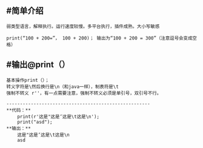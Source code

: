 #简单介绍<br> 
---------------------------------------------------------
    弱类型语言，解释执行。运行速度较慢。多平台执行，插件成熟。大小写敏感
    
    print(“100 + 200=”， 100 + 200)； 输出为“100 + 200 = 300”（注意逗号会变成空格）
    
#输出@print（）<br> 
---------------------------------------------------------
    基本操作print（）；
    转义字符是\然后换行是\n（和java一样），制表符是\t
    强制不转义 r''，有一点需要注意，强制不转义必须是单引号，双引号不行。
    
    -----------------------------------------------------
    **代码：**
        print(r'这是"这是‘这是\t这是\n');
        print("asd");
    **输出：**
        这是"这是‘这是\t这是\n
        asd
